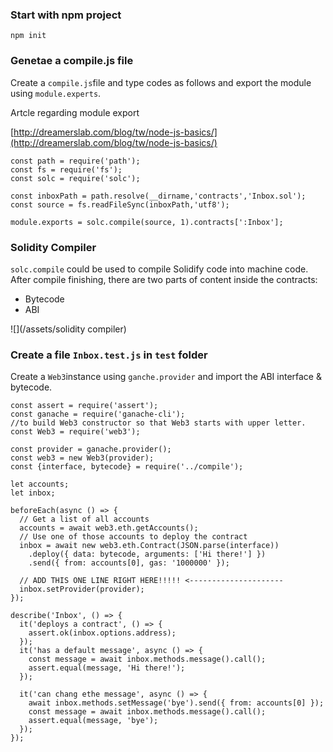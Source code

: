 ### Start with npm project

```
npm init
```

### Genetae a compile.js file

Create a `compile.js`file and type codes as follows and export the module using `module.experts`.

Artcle regarding module export

[http://dreamerslab.com/blog/tw/node-js-basics/](http://dreamerslab.com/blog/tw/node-js-basics/)

```
const path = require('path');
const fs = require('fs');
const solc = require('solc');

const inboxPath = path.resolve(__dirname,'contracts','Inbox.sol');
const source = fs.readFileSync(inboxPath,'utf8');

module.exports = solc.compile(source, 1).contracts[':Inbox'];
```

### Solidity Compiler

`solc.compile` could be used to compile Solidify code into machine code. After compile finishing, there are two parts of content inside the contracts:

* Bytecode
* ABI

![](/assets/solidity compiler)

### Create a file `Inbox.test.js` in `test` folder

Create a `Web3`instance using `ganche.provider` and import the ABI interface & bytecode.

```
const assert = require('assert');
const ganache = require('ganache-cli');
//to build Web3 constructor so that Web3 starts with upper letter.
const Web3 = require('web3');

const provider = ganache.provider();
const web3 = new Web3(provider);
const {interface, bytecode} = require('../compile');

let accounts;
let inbox;

beforeEach(async () => {
  // Get a list of all accounts
  accounts = await web3.eth.getAccounts();
  // Use one of those accounts to deploy the contract
  inbox = await new web3.eth.Contract(JSON.parse(interface))
    .deploy({ data: bytecode, arguments: ['Hi there!'] })
    .send({ from: accounts[0], gas: '1000000' });

  // ADD THIS ONE LINE RIGHT HERE!!!!! <---------------------
  inbox.setProvider(provider);
});

describe('Inbox', () => {
  it('deploys a contract', () => {
    assert.ok(inbox.options.address);
  });
  it('has a default message', async () => {
    const message = await inbox.methods.message().call();
    assert.equal(message, 'Hi there!');
  });

  it('can chang ethe message', async () => {
    await inbox.methods.setMessage('bye').send({ from: accounts[0] });
    const message = await inbox.methods.message().call();
    assert.equal(message, 'bye');
  });
});
```

### 



